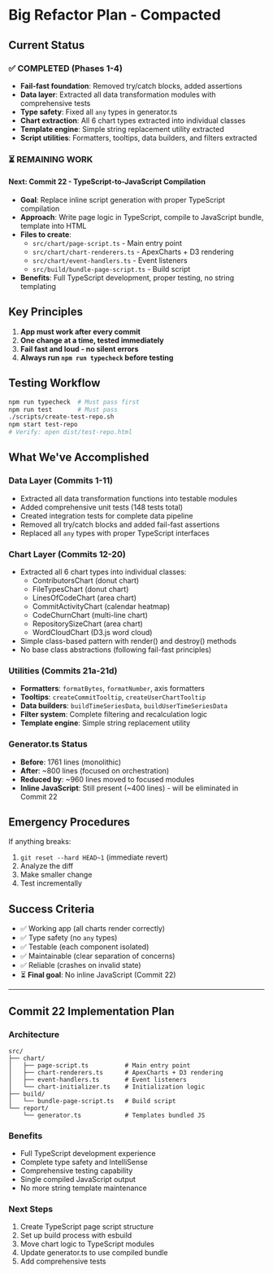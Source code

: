 # Big Refactor Plan - Compacted

## Current Status

### ✅ COMPLETED (Phases 1-4)
- **Fail-fast foundation**: Removed try/catch blocks, added assertions
- **Data layer**: Extracted all data transformation modules with comprehensive tests
- **Type safety**: Fixed all `any` types in generator.ts
- **Chart extraction**: All 6 chart types extracted into individual classes
- **Template engine**: Simple string replacement utility extracted
- **Script utilities**: Formatters, tooltips, data builders, and filters extracted

### ⏳ REMAINING WORK

#### **Next: Commit 22 - TypeScript-to-JavaScript Compilation**
- **Goal**: Replace inline script generation with proper TypeScript compilation
- **Approach**: Write page logic in TypeScript, compile to JavaScript bundle, template into HTML
- **Files to create**:
  - `src/chart/page-script.ts` - Main entry point
  - `src/chart/chart-renderers.ts` - ApexCharts + D3 rendering
  - `src/chart/event-handlers.ts` - Event listeners
  - `src/build/bundle-page-script.ts` - Build script
- **Benefits**: Full TypeScript development, proper testing, no string templating

## Key Principles
1. **App must work after every commit**
2. **One change at a time, tested immediately**
3. **Fail fast and loud - no silent errors**
4. **Always run `npm run typecheck` before testing**

## Testing Workflow
```bash
npm run typecheck  # Must pass first
npm run test       # Must pass
./scripts/create-test-repo.sh
npm start test-repo
# Verify: open dist/test-repo.html
```

## What We've Accomplished

### Data Layer (Commits 1-11)
- Extracted all data transformation functions into testable modules
- Added comprehensive unit tests (148 tests total)
- Created integration tests for complete data pipeline
- Removed all try/catch blocks and added fail-fast assertions
- Replaced all `any` types with proper TypeScript interfaces

### Chart Layer (Commits 12-20)
- Extracted all 6 chart types into individual classes:
  - ContributorsChart (donut chart)
  - FileTypesChart (donut chart)
  - LinesOfCodeChart (area chart)
  - CommitActivityChart (calendar heatmap)
  - CodeChurnChart (multi-line chart)
  - RepositorySizeChart (area chart)
  - WordCloudChart (D3.js word cloud)
- Simple class-based pattern with render() and destroy() methods
- No base class abstractions (following fail-fast principles)

### Utilities (Commits 21a-21d)
- **Formatters**: `formatBytes`, `formatNumber`, axis formatters
- **Tooltips**: `createCommitTooltip`, `createUserChartTooltip`
- **Data builders**: `buildTimeSeriesData`, `buildUserTimeSeriesData`
- **Filter system**: Complete filtering and recalculation logic
- **Template engine**: Simple string replacement utility

### Generator.ts Status
- **Before**: 1761 lines (monolithic)
- **After**: ~800 lines (focused on orchestration)
- **Reduced by**: ~960 lines moved to focused modules
- **Inline JavaScript**: Still present (~400 lines) - will be eliminated in Commit 22

## Emergency Procedures
If anything breaks:
1. `git reset --hard HEAD~1` (immediate revert)
2. Analyze the diff
3. Make smaller change
4. Test incrementally

## Success Criteria
- ✅ Working app (all charts render correctly)
- ✅ Type safety (no `any` types)
- ✅ Testable (each component isolated)
- ✅ Maintainable (clear separation of concerns)
- ✅ Reliable (crashes on invalid state)
- ⏳ **Final goal**: No inline JavaScript (Commit 22)

---

## Commit 22 Implementation Plan

### Architecture
```
src/
├── chart/
│   ├── page-script.ts          # Main entry point
│   ├── chart-renderers.ts      # ApexCharts + D3 rendering
│   ├── event-handlers.ts       # Event listeners
│   └── chart-initializer.ts    # Initialization logic
├── build/
│   └── bundle-page-script.ts   # Build script
└── report/
    └── generator.ts            # Templates bundled JS
```

### Benefits
- Full TypeScript development experience
- Complete type safety and IntelliSense
- Comprehensive testing capability
- Single compiled JavaScript output
- No more string template maintenance

### Next Steps
1. Create TypeScript page script structure
2. Set up build process with esbuild
3. Move chart logic to TypeScript modules
4. Update generator.ts to use compiled bundle
5. Add comprehensive tests